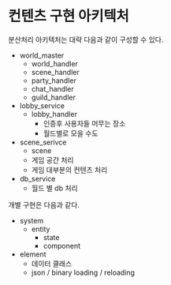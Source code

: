 # 컨텐츠 구현 아키텍처 

분산처리 아키텍처는 대략 다음과 같이 구성할 수 있다. 

- world_master
  - world_handler
  - scene_handler 
  - party_handler 
  - chat_handler 
  - guild_handler
- lobby_service
  - lobby_handler 
    - 인증후 사용자들 머무는 장소
    - 월드별로 모을 수도
- scene_serivce
  - scene
  - 게임 공간 처리 
  - 게임 대부분의 컨텐츠 처리 
- db_service
  - 월드 별 db 처리 



개별 구현은 다음과 같다. 

- system 
  - entity 
    - state
    - component 
- element
  - 데이터 클래스 
  - json / binary loading / reloading







